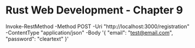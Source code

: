 # Rust Web Development - Chapter 9

Invoke-RestMethod -Method POST -Uri "http://localhost:3000/registration" -ContentType "application/json" -Body '{
    "email": "test@email.com",
    "password": "cleartext"
}'
